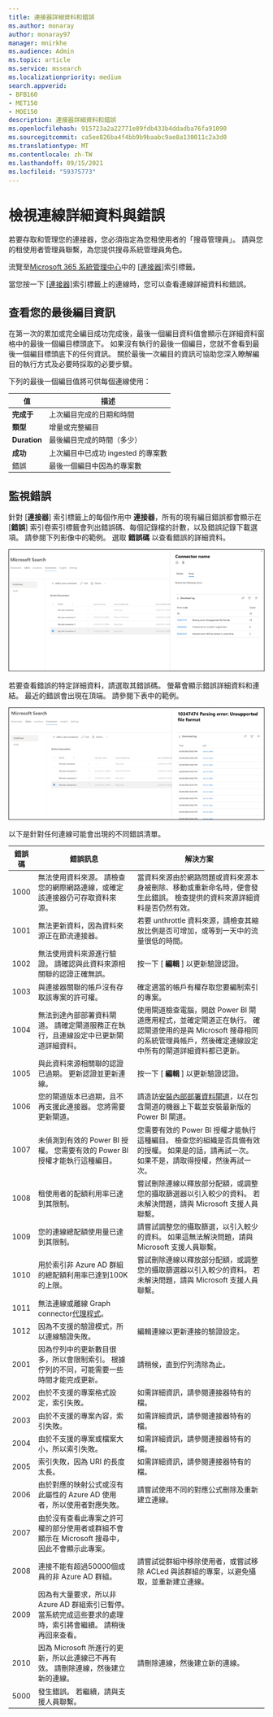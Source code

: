 ```yaml
---
title: 連接器詳細資料和錯誤
ms.author: monaray
author: monaray97
manager: mnirkhe
ms.audience: Admin
ms.topic: article
ms.service: mssearch
ms.localizationpriority: medium
search.appverid:
- BFB160
- MET150
- MOE150
description: 連接器詳細資料和錯誤
ms.openlocfilehash: 915723a2a22771e89fdb433b4ddadba76fa91090
ms.sourcegitcommit: ca5ee826ba4f4bb9b9baabc9ae8a130011c2a3d0
ms.translationtype: MT
ms.contentlocale: zh-TW
ms.lasthandoff: 09/15/2021
ms.locfileid: "59375773"
---
```

<!-- markdownlint-disable no-inline-html -->

# <a name="view-connection-details-and-errors"></a>檢視連線詳細資料與錯誤

若要存取和管理您的連接器，您必須指定為您租使用者的「搜尋管理員」。 請與您的租使用者管理員聯繫，為您提供搜尋系統管理員角色。

流覽至[Microsoft 365 系統管理中心](https://admin.microsoft.com)中的 [[連接器]](https://admin.microsoft.com/Adminportal/Home#/MicrosoftSearch/Connectors)索引標籤。

當您按一下 [ [連接器]](https://admin.microsoft.com/Adminportal/Home#/MicrosoftSearch/Connectors)索引標籤上的連線時，您可以查看連線詳細資料和錯誤。  

## <a name="view-your-last-crawl-info"></a>查看您的最後編目資訊

在第一次的累加或完全編目成功完成後，最後一個編目資料值會顯示在詳細資料窗格中的最後一個編目標頭底下。 如果沒有執行的最後一個編目，您就不會看到最後一個編目標頭底下的任何資訊。 關於最後一次編目的資訊可協助您深入瞭解編目的執行方式及必要時採取的必要步驟。

下列的最後一個編目值將可供每個連線使用：

值 | 描述
--- | ---
**完成于** | 上次編目完成的日期和時間
**類型** | 增量或完整編目
**Duration** | 最後編目完成的時間（多少）
**成功** | 上次編目中已成功 ingested 的專案數
錯誤 | 最後一個編目中因為的專案數

## <a name="monitor-errors"></a>監視錯誤

針對 [**連接器**] 索引標籤上的每個作用中 **連接器**，所有的現有編目錯誤都會顯示在 [**錯誤**] 索引卷索引標籤會列出錯誤碼、每個記錄檔的計數，以及錯誤記錄下載選項。 請參閱下列影像中的範例。 選取 **錯誤碼** 以查看錯誤的詳細資料。

![已選取連接器的連接器清單和詳細資料窗格中顯示此連接器的3個錯誤。](media/errormonitoring1.png)

若要查看錯誤的特定詳細資料，請選取其錯誤碼。 螢幕會顯示錯誤詳細資料和連結。 最近的錯誤會出現在頂端。 請參閱下表中的範例。

![已選取連接器的連接器清單和詳細資料窗格，顯示連接器的錯誤清單。](media/errormonitoring2.png)

以下是針對任何連線可能會出現的不同錯誤清單。

錯誤碼 | 錯誤訊息 | 解決方案
--- | --- | ---
1000 | 無法使用資料來源。 請檢查您的網際網路連線，或確定該連接器仍可存取資料來源。 | 當資料來源由於網路問題或資料來源本身被刪除、移動或重新命名時，便會發生此錯誤。 檢查提供的資料來源詳細資料是否仍然有效。
1001 | 無法更新資料，因為資料來源正在節流連接器。 | 若要 unthrottle 資料來源，請檢查其縮放比例是否可增加，或等到一天中的流量很低的時間。
1002 | 無法使用資料來源進行驗證。 請確認與此資料來源相關聯的認證正確無誤。 | 按一下 [ **編輯** ] 以更新驗證認證。
1003 | 與連接器關聯的帳戶沒有存取該專案的許可權。 |  確定適當的帳戶有權存取您要編制索引的專案。
1004 | 無法到達內部部署資料閘道。 請確定閘道服務正在執行，且連線設定中已更新閘道詳細資料。 | 使用閘道檢查電腦，開啟 Power BI 閘道應用程式，並確定閘道正在執行。 確認閘道使用的是與 Microsoft 搜尋相同的系統管理員帳戶，然後確定連線設定中所有的閘道詳細資料都已更新。
1005 | 與此資料來源相關聯的認證已過期。 更新認證並更新連線。 | 按一下 [ **編輯** ] 以更新驗證認證。
1006 | 您的閘道版本已過期，且不再支援此連接器。 您將需要更新閘道。 | 請造訪[安裝內部部署資料閘道](/data-integration/gateway/service-gateway-install)，以在包含閘道的機器上下載並安裝最新版的 Power BI 閘道。
1007 | 未偵測到有效的 Power BI 授權。 您需要有效的 Power BI 授權才能執行這種編目。 | 您需要有效的 Power BI 授權才能執行這種編目。 檢查您的組織是否具備有效的授權。 如果是的話，請再試一次。 如果不是，請取得授權，然後再試一次。
1008 | 租使用者的配額利用率已達到其限制。 | 嘗試刪除連線以釋放部分配額，或調整您的攝取篩選器以引入較少的資料。 若未解決問題，請與 Microsoft 支援人員聯繫。
1009 | 您的連線總配額使用量已達到其限制。 | 請嘗試調整您的攝取篩選，以引入較少的資料。 如果這無法解決問題，請與 Microsoft 支援人員聯繫。
1010 | 用於索引非 Azure AD 群組的總配額利用率已達到100K 的上限。 | 嘗試刪除連線以釋放部分配額，或調整您的攝取篩選器以引入較少的資料。 若未解決問題，請與 Microsoft 支援人員聯繫。
1011 | 無法連線或離線 Graph connector[代理程式](graph-connector-agent.md)。 | 
1012 | 因為不支援的驗證模式，所以連線驗證失敗。 | 編輯連線以更新連接的驗證設定。
2001 | 因為佇列中的更新數目很多，所以會限制索引。 根據佇列的不同，可能需要一些時間才能完成更新。 | 請稍候，直到佇列清除為止。
2002 | 由於不支援的專案格式設定，索引失敗。 | 如需詳細資訊，請參閱連接器特有的檔。
2003 | 由於不支援的專案內容，索引失敗。 | 如需詳細資訊，請參閱連接器特有的檔。
2004 | 由於不支援的專案或檔案大小，所以索引失敗。 | 如需詳細資訊，請參閱連接器特有的檔。
2005 | 索引失敗，因為 URI 的長度太長。 | 如需詳細資訊，請參閱連接器特有的檔。
2006 | 由於對應的映射公式或沒有此屬性的 Azure AD 使用者，所以使用者對應失敗。 | 請嘗試使用不同的對應公式刪除及重新建立連線。 
2007 | 由於沒有查看此專案之許可權的部分使用者或群組不會顯示在 Microsoft 搜尋中，因此不會顯示此專案。 | 
2008 | 連接不能有超過50000個成員的非 Azure AD 群組。 | 請嘗試從群組中移除使用者，或嘗試移除 ACLed 與該群組的專案，以避免攝取，並重新建立連線。
2009 | 因為有大量要求，所以非 Azure AD 群組索引已暫停。 當系統完成這些要求的處理時，索引將會繼續。 請稍後再回來查看。 | 
2010 | 因為 Microsoft 所進行的更新，所以此連線已不再有效。 請刪除連線，然後建立新的連線。 | 請刪除連線，然後建立新的連線。
5000 | 發生錯誤。 若繼續，請與支援人員聯繫。 |